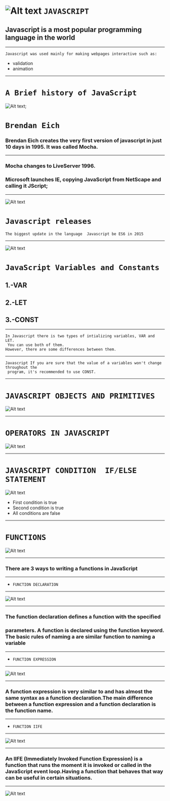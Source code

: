 ![Alt text](image.png) 
``JAVASCRIPT``
=====================
## Javascript is a most popular programming language in the world
______________________
    Javascript was used mainly for making webpages interactive such as:
* validation
* animation 
------------------------
# ``A Brief history of JavaScript``
  ![Alt text](image-1.png);
# ``Brendan Eich``

###  Brendan Eich creates the very first version of javascript in just 10 days in 1995. It was called Mocha.
------------------------
### Mocha changes to LiveServer 1996.  
### Microsoft launches IE, copying JavaScript from NetScape and calling it JScript; 
________________________
![Alt text](image-2.png)
# ``Javascript releases``
    The biggest update in the language  Javascript be ES6 in 2015
_____________________________
![Alt text](image-3.png)
# ``JavaScript Variables and Constants``
## 1.-VAR          
## 2.-LET
## 3.-CONST
--------------------
    In Javascript there is two types of intializing variables, VAR and LET.
     You can use both of them. 
    However, there are some differences between them.



________________________________________
    Javascript If you are sure that the value of a variables won't change throughout the
     program, it's recommended to use CONST.
--------------------------
# ``JAVASCRIPT OBJECTS AND PRIMITIVES``
![Alt text](image-4.png)
_____________________________
# ``OPERATORS IN JAVASCRIPT``
![Alt text](image-5.png)
______________________
# ``JAVASCRIPT CONDITION  IF/ELSE STATEMENT``
![Alt text](image-7.png)
* First condition is true 
* Second condition is true 
* All conditions are false
________________________
# ``FUNCTIONS``
![Alt text](image-8.png)
___________________________
### There are 3 ways to writing a functions in JavaScript 
----------
* ``FUNCTION DECLARATION`` 
-------------------
![Alt text](image-9.png)
_____________
### The function declaration defines a function with the specified
### 
### parameters. A function is declared using the function keyword. The basic rules of naming a are similar function to naming a variable
---------------------------
* ``FUNCTION EXPRESSION``
-----------------------------
![Alt text](image-10.png)
_________________
### A function expression is very similar to and has almost the same syntax as a function declaration.The main difference between a function expression and a function declaration is the function name.
------------------------------
* ``FUNCTION IIFE``
_________________
![Alt text](image-11.png)
__________
### An IIFE (Immediately Invoked Function Expression) is a function that runs the moment it is invoked or called in the JavaScript event loop.Having a function that behaves that way can be useful in certain situations.
____________________
![Alt text](image-12.png)





